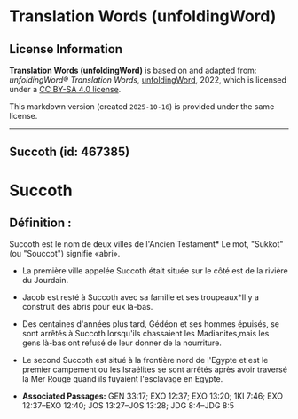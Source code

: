 # Translation Words (unfoldingWord)

## License Information

**Translation Words (unfoldingWord)** is based on and adapted from: _unfoldingWord® Translation Words_, [unfoldingWord](https://unfoldingword.org/utw), 2022, which is licensed under a [CC BY-SA 4.0 license](https://creativecommons.org/licenses/by-sa/4.0/legalcode.en).

This markdown version (created `2025-10-16`) is provided under the same license.



--------------------------------

## Succoth (id: 467385)

Succoth
=======

Définition :
------------

Succoth est le nom de deux villes de l'Ancien Testament\* Le mot, "Sukkot" (ou "Souccot") signifie «abri».

* La première ville appelée Succoth était située sur le côté est de la rivière du Jourdain.
* Jacob est resté à Succoth avec sa famille et ses troupeaux\*Il y a construit des abris pour eux là\-bas.
* Des centaines d'années plus tard, Gédéon et ses hommes épuisés, se sont arrêtés à Succoth lorsqu'ils chassaient les Madianites,mais les gens là\-bas ont refusé de leur donner de la nourriture.
* Le second Succoth est situé à la frontière nord de l'Egypte et est le premier campement ou les Israélites se sont arrêtés après avoir traversé la Mer Rouge quand ils fuyaient l'esclavage en Egypte.

* **Associated Passages:** GEN 33:17; EXO 12:37; EXO 13:20; 1KI 7:46; EXO 12:37–EXO 12:40; JOS 13:27–JOS 13:28; JDG 8:4–JDG 8:5

